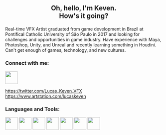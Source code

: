 <h2 align="center">
  <p>Oh, hello, I'm Keven.<br>How's it going?</p>
</h1>

<p>Real-time VFX Artist graduated from game development in Brazil at Pontifical Catholic University of São Paulo in 2017 and looking for challenges and opportunities in game industry. Have experience with Maya, Photoshop, Unity, and Unreal and recently learning something in Houdini. Can't get enough of games, technology, and new cultures.
</p>

### Connect with me:


<a href="https://twitter.com/Lucas_Keven_VFX" target="_blank"> <img src="https://img.icons8.com/material-sharp/256/twitter.png" width="40" height="40"> </a>

https://twitter.com/Lucas_Keven_VFX
https://www.artstation.com/lucaskeven



### Languages and Tools:
<img src="https://cdn-icons-png.flaticon.com/512/5968/5968520.png" width="40" height="40"/> <img src="https://cdn-icons-png.flaticon.com/512/5968/5968472.png" width="40" height="40"/> <img src="https://cdn-icons-png.flaticon.com/512/5968/5968525.png" width="40" height="40"/> <img src="https://cdn-icons-png.flaticon.com/512/5968/5968428.png" width="40" height="40"/> <img src="https://cdn-icons-png.flaticon.com/512/5968/5968543.png" width="40" height="40"/> <img src="https://cdn-icons-png.flaticon.com/512/5968/5968537.png" width="40" height="40"/> <img src="https://cdn-icons-png.flaticon.com/512/5969/5969346.png" width="40" height="40"/>





